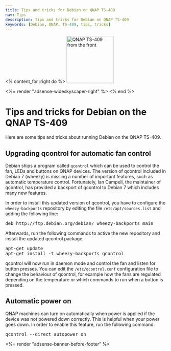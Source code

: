 ```yaml
---
title: Tips and tricks for Debian on QNAP TS-409
nav: Tips
description: Tips and tricks for Debian on QNAP TS-409
keywords: [Debian, QNAP, TS-409, tips, tricks]
---
```


<% content_for :right do %>
<img src = "../images/r_ts409_front.jpg" class="border" alt="QNAP TS-409 from the front" width="148" height="147" />

<%= render "adsense-wideskyscaper-right" %>
<% end %>

<h1>Tips and tricks for Debian on the QNAP TS-409</h1>

Here are some tips and tricks about running Debian on the QNAP TS-409.

<h2><a id="qcontrol-upgrade">Upgrading qcontrol for automatic fan control</a></h2>

Debian ships a program called `qcontrol` which can be used to control the
fan, LEDs and buttons on QNAP devices.  The version of qcontrol included in
Debian 7 (wheezy) is missing a number of important features, such as
automatic temperature control.  Fortunately, Ian Campell, the maintainer of
qcontrol, has provided a backport of qcontrol to Debian 7 which includes
many new features.

In order to install this updated version of qcontrol, you have to configure
the `wheezy-backports` repository by editing the file
`/etc/apt/sources.list` and adding the following line:

<div class="code">
<pre>
deb http://ftp.debian.org/debian/ wheezy-backports main
</pre>
</div>

Afterwards, run the following commands to active the new repository and
install the updated qcontrol package:

<div class="code">
<pre>
apt-get update
apt-get install -t wheezy-backports qcontrol
</pre>
</div>

qcontrol will now run in daemon mode and control the fan and listen for
button presses.  You can edit the `/etc/qcontrol.conf` configuration file
to change the behaviour of qcontrol, for example how the fans are regulated
depending on the temperature or which commands to run when a button is
pressed.

<h2><a id="autopower">Automatic power on</a></h2>

QNAP machines can turn on automatically when power is applied if the device
was not powered down correctly.  This is helpful when your power goes down.
In order to enable this feature, run the following command:

<div class="code">
<pre>
qcontrol --direct autopower on
</pre>
</div>

<div class="bbf">
<%= render "adsense-banner-before-footer" %>
</div>

